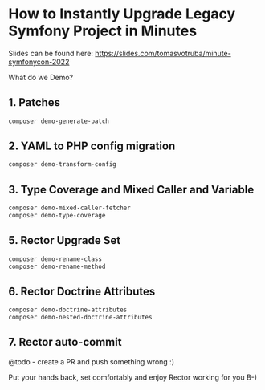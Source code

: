 # How to Instantly Upgrade Legacy Symfony Project in Minutes

Slides can be found here: https://slides.com/tomasvotruba/minute-symfonycon-2022

What do we Demo?

## 1. Patches

```bash
composer demo-generate-patch
```

## 2. YAML to PHP config migration

```bash
composer demo-transform-config
```

## 3. Type Coverage and Mixed Caller and Variable

```bash
composer demo-mixed-caller-fetcher
composer demo-type-coverage
```

## 5. Rector Upgrade Set

```bash
composer demo-rename-class
composer demo-rename-method
```

## 6. Rector Doctrine Attributes

```bash
composer demo-doctrine-attributes
composer demo-nested-doctrine-attributes
```

## 7. Rector auto-commit

@todo - create a PR and push something wrong :)

Put your hands back, set comfortably and enjoy Rector working for you B-)
